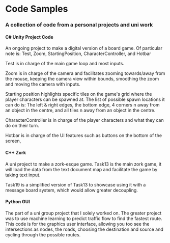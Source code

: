 # Code Samples

### A collection of code from a personal projects and uni work

#### C# Unity Project Code

An ongoing project to make a digital version of a board game. Of particular note is: Test, Zoom, StartingPosition, CharacterController, and Hotbar

Test is in charge of the main game loop and most inputs.

Zoom is in charge of the camera and facilitates zooming towards/away from the mouse, keeping the camera view within bounds, smoothing the zoom and moving the camera with inputs.

Starting position highlights specific tiles on the game's grid where the player characters can be spawned at. The list of possible spawn locations it can do is: The left & right edges, the bottom edge, 4 corners n away from an object in the centre, and all tiles n away from an object in the centre.

CharacterController is in charge of the player characters and what they can do on their turn.

Hotbar is in charge of the UI features such as buttons on the bottom of the screen,


#### C++ Zork

A uni project to make a zork-esque game. Task13 is the main zork game, it will load the data from the text document map and facilitate the game by taking text input.

Task19 is a simplified version of Task13 to showcase using it with a message board system, which would allow greater decoupling.


#### Python GUI

The part of a uni group project that I solely worked on. The greater project was to use machine learning to predict traffic flow to find the fastest route. This code is for the graphics user interface, allowing you too see the intersections as nodes, the roads, choosing the destination and source and cycling through the possible routes.
